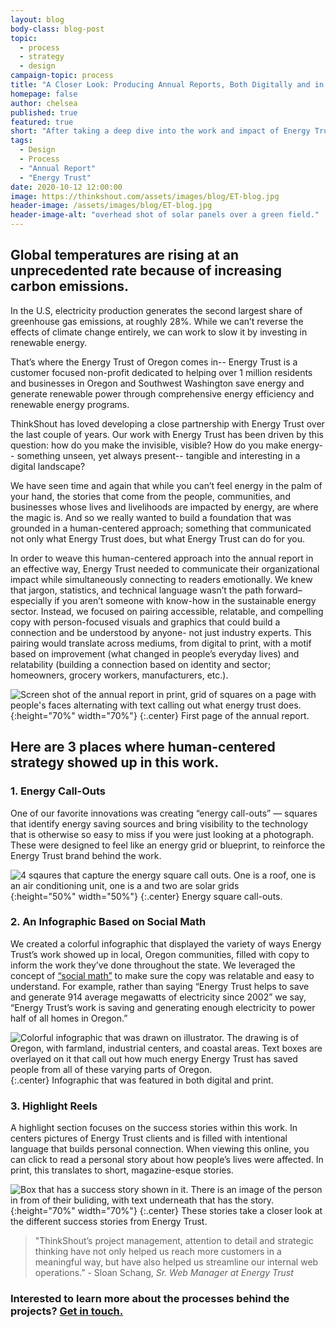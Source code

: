 ```yaml
---
layout: blog
body-class: blog-post
topic:
  - process
  - strategy
  - design
campaign-topic: process
title: "A Closer Look: Producing Annual Reports, Both Digitally and in Print"
homepage: false
author: chelsea
published: true
featured: true
short: "After taking a deep dive into the work and impact of Energy Trust, we have seen time and again that while you can’t feel energy in the palm of your hand, the stories that come from the people, communities, and businesses whose lives and livelihoods are impacted by energy, are where the magic is."
tags:
  - Design
  - Process
  - "Annual Report"
  - "Energy Trust"
date: 2020-10-12 12:00:00
image: https://thinkshout.com/assets/images/blog/ET-blog.jpg
header-image: /assets/images/blog/ET-blog.jpg
header-image-alt: "overhead shot of solar panels over a green field."
---
```


## Global temperatures are rising at an unprecedented rate because of increasing carbon emissions.
In the U.S, electricity production generates the second largest share of greenhouse gas emissions, at roughly 28%. While we can’t reverse the effects of climate change entirely, we can work to slow it by investing in renewable energy. 

That’s where the Energy Trust of Oregon comes in-- Energy Trust is a customer focused non-profit dedicated to helping over 1 million residents and businesses in Oregon and Southwest Washington save energy and generate renewable power through comprehensive energy efficiency and renewable energy programs.

ThinkShout has loved developing a close partnership with Energy Trust over the last couple of years. Our work with Energy Trust has been driven by this question: how do you make the invisible, visible? How do you make energy-- something unseen, yet always present-- tangible and interesting in a digital landscape? 

We have seen time and again that while you can’t feel energy in the palm of your hand, the stories that come from the people, communities, and businesses whose lives and livelihoods are impacted by energy, are where the magic is. And so we really wanted to build a foundation that was grounded in a human-centered approach; something that communicated not only what Energy Trust does, but what Energy Trust can do for you.

In order to weave this human-centered approach into the annual report in an effective way, Energy Trust needed to communicate their organizational impact while simultaneously connecting to readers emotionally. We knew that jargon, statistics, and technical language wasn’t the path forward– especially if you aren’t someone with know-how in the sustainable energy sector. Instead, we focused on pairing accessible, relatable, and compelling copy with person-focused visuals and graphics that could build a connection and be understood by anyone- not just industry experts. This pairing would translate across mediums, from digital to print, with a motif based on improvement (what changed in people’s everyday lives) and relatability (building a connection based on identity and sector; homeowners, grocery workers, manufacturers, etc.). 

![Screen shot of the annual report in print, grid of squares on a page with people's faces alternating with text calling out what energy trust does.](/assets/images/blog/ET-blog-print.png){:height="70%" width="70%"}
{:.center}
<span class="caption"><i class="fa fa-caret-up"></i>First page of the annual report.</span> 

## Here are 3 places where human-centered strategy showed up in this work.

### 1. Energy Call-Outs
One of our favorite innovations was creating “energy call-outs” — squares that identify energy saving sources and bring visibility to the technology that is otherwise so easy to miss if you were just looking at a photograph. These were designed to feel like an energy grid or blueprint, to reinforce the Energy Trust brand behind the work.


![4 sqaures that capture the energy square call outs. One is a roof, one is an air conditioning unit, one is a and two are solar grids](/assets/images/blog/ET-blog-energycallouts-01.png){:height="50%" width="50%"}
{:.center}
<span class="caption"><i class="fa fa-caret-up"></i>Energy square call-outs.</span>


### 2. An Infographic Based on Social Math
We created a colorful infographic that displayed the variety of ways Energy Trust’s work showed up in local, Oregon communities, filled with copy to inform the work they’ve done throughout the state. We leveraged the concept of [“social math”](https://uxpamagazine.org/social-math/#:~:text=Social%20math%20is%20a%20way,that%20people%20find%20more%20familiar.) to make sure the copy was relatable and easy to understand. For example, rather than saying “Energy Trust helps to save and generate 914 average megawatts of electricity since 2002” we say, “Energy Trust’s work is saving and generating enough electricity to power half of all homes in Oregon.”


![Colorful infographic that was drawn on illustrator. The drawing is of Oregon, with farmland, industrial centers, and coastal areas. Text boxes are overlayed on it that call out how much energy Energy Trust has saved people from all of these varying parts of Oregon.](/assets/images/blog/ET-blog-infographic.png)
{:.center}
<span class="caption"><i class="fa fa-caret-up"></i>Infographic that was featured in both digital and print.</span>


### 3. Highlight Reels
A highlight section focuses on the success stories within this work. In centers pictures of Energy Trust clients and is filled with intentional language that builds personal connection. When viewing this online, you can click to read a personal story about how people’s lives were affected. In print, this translates to short, magazine-esque stories.


![Box that has a success story shown in it. There is an image of the person in from of their buliding, with text underneath that has the story.](/assets/images/blog/ET-blog-human.png){:height="70%" width="70%"}
{:.center}
<span class="caption"><i class="fa fa-caret-up"></i>These stories take a closer look at the different success stories from Energy Trust.</span>   

>"ThinkShout’s project management, attention to detail and strategic thinking have not only helped us reach more customers in a meaningful way, but have also helped us streamline our internal web operations.” - Sloan Schang, *Sr. Web Manager at Energy Trust*

### Interested to learn more about the processes behind the projects? [Get in touch.](https://thinkshout.com/contact/) 

